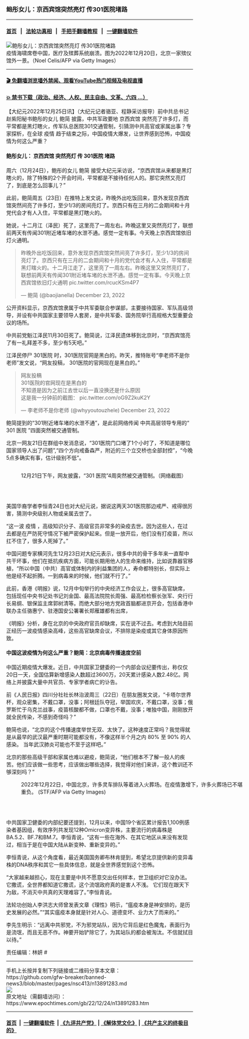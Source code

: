 ### 鲍彤女儿：京西宾馆突然亮灯 传301医院堵路
------------------------

#### [首页](https://github.com/gfw-breaker/banned-news3/blob/master/README.md) &nbsp;&nbsp;|&nbsp;&nbsp; [法轮功真相](https://github.com/begood0513/basic/blob/master/README.md)  &nbsp;&nbsp;|&nbsp;&nbsp; [手把手翻墙教程](https://github.com/gfw-breaker/guides/wiki)  &nbsp;&nbsp;|&nbsp;&nbsp; [一键翻墙软件](https://github.com/gfw-breaker/nogfw/blob/master/README.md)  



<div><img alt="鲍彤女儿：京西宾馆突然亮灯 传301医院堵路" class="attachment-djy_600_400 size-djy_600_400 wp-post-image" src="https://i.epochtimes.com/assets/uploads/2022/12/id13888681-GettyImages-1245740149-600x400.jpg"/>
<div class="caption">
 疫情海啸席卷中国，医疗及殡葬系统崩溃。图为2022年12月20日，北京一家殡仪馆外一景。（Noel Celis/AFP via Getty Images）
</div></div><hr/>

#### [ 🎬  免翻墙浏览墙外禁闻、观看YouTube热门视频及电视直播](https://github.com/gfw-breaker/HelloWorld)

#### [ 💥  禁书下载（政治、经济、人权、民主自由、文革、六四 ...）](https://github.com/gfw-breaker/books/blob/master/README.md)

<div><p>
 【大纪元2022年12月25日讯】（大纪元记者骆亚、程静采访报导）前中共总书记赵紫阳秘书鲍彤的女儿
 <ok href="https://www.epochtimes.com/gb/tag/%E9%B2%8D%E7%AE%80.html">
  鲍简
 </ok>
 披露，中共军政要地
 <ok href="https://www.epochtimes.com/gb/tag/%E4%BA%AC%E8%A5%BF%E5%AE%BE%E9%A6%86.html">
  京西宾馆
 </ok>
 突然亮了许多灯，而平常都是黑灯瞎火，传军队总医院301交通管制，引猜测中共高官或家属出事？专家探析，在全球
 <ok href="https://www.epochtimes.com/gb/tag/%E7%96%AB%E6%83%85.html">
  疫情
 </ok>
 趋于结束之际，中国疫情大爆发，让世界感到恐怖，中国疫情为何这么严重？
</p>
<h4>
 鲍彤女儿：
 <ok href="https://www.epochtimes.com/gb/tag/%E4%BA%AC%E8%A5%BF%E5%AE%BE%E9%A6%86.html">
  京西宾馆
 </ok>
 突然亮灯 传
 <ok href="https://www.epochtimes.com/gb/tag/301%E5%8C%BB%E9%99%A2.html">
  301医院
 </ok>
 堵路
</h4>
<p>
 周六（12月24日），鲍彤的女儿
 <ok href="https://www.epochtimes.com/gb/tag/%E9%B2%8D%E7%AE%80.html">
  鲍简
 </ok>
 接受大纪元采访说，“京西宾馆从来都是黑灯瞎火的，除了特殊的2个开会时间，平常都是不接待任何人的。那它突然又亮灯了，到底是怎么回事儿？”
</p>
<p>
 此前，鲍简周五（23日）在推特上发文说，昨晚外出吃饭回来，意外发现京西宾馆突然间亮了许多灯，至少1/3的房间亮灯了。京西只有在三月的二会期间和十月党代会才有人入住，平常都是黑灯瞎火的。
</p>
<p>
 她说，十二月江（泽民）死了，这里亮了一周左右。昨晚这里又突然亮灯了，联想前两天有传闻301附近堵车堵的水泄不通。感觉一定有事。今天晚上京西宾馆依旧灯火通明。
</p>
<blockquote class="twitter-tweet">
 <p dir="ltr" lang="zh">
  昨晚外出吃饭回来，意外发现京西宾馆突然间亮了许多灯，至少1/3的房间亮灯了。京西只有在三月的二会期间和十月的党代会才有人入住，平常都是黑灯瞎火的。十二月江走了，这里亮了一周左右。昨晚这里又突然亮灯了，联想前两天有传闻301附近堵车堵的水泄不通。感觉一定有事。今天晚上京西宾馆依旧灯火通明
  <ok href="https://t.co/rcucKSm4P7">
   pic.twitter.com/rcucKSm4P7
  </ok>
 </p>
 <p>
  — 鲍简 (@baojianella)
  <ok href="https://twitter.com/baojianella/status/1606279092218712065?ref_src=twsrc%5Etfw">
   December 23, 2022
  </ok>
 </p>
</blockquote>
<p>
</p>
<p>
 公开资料显示，京西宾馆隶属于中共军委联合参谋部，主要接待国家、军队高级领导，并设有中共国家主要领导人套房，是中共军委、国务院举行高规格大型重要会议的场所。
</p>
<p>
 中共前党魁江泽民11月30日死了。鲍简说，江泽民遗体移到北京时，“京西宾馆亮了有一礼拜差不多，至少有5天吧。”
</p>
<p>
 江泽民停尸
 <ok href="https://www.epochtimes.com/gb/tag/301%E5%8C%BB%E9%99%A2.html">
  301医院
 </ok>
 时，301医院官网是黑白的。昨天，推特账号“李老师不是你老师”发文说，“网友投稿， 301医院的官网现在是黑白的。”
</p>
<blockquote class="twitter-tweet">
 <p dir="ltr" lang="zh">
  网友投稿
  <br/>
  301医院的官网现在是黑白的
  <br/>
  不知道是因为之前江去世以后一直没换还是什么原因
  <br/>
  这是我一分钟前的截图：
  <ok href="https://t.co/oG9Z2kuK2Y">
   pic.twitter.com/oG9Z2kuK2Y
  </ok>
 </p>
 <p>
  — 李老师不是你老师 (@whyyoutouzhele)
  <ok href="https://twitter.com/whyyoutouzhele/status/1606312312297570304?ref_src=twsrc%5Etfw">
   December 23, 2022
  </ok>
 </p>
</blockquote>
<p>
</p>
<p>
 鲍简提到的“301附近堵车堵的水泄不通”，是此前网络传闻
 <span class="css-901oao css-16my406 r-poiln3 r-bcqeeo r-qvutc0">
  中共高层领导专用的“
  <span class="css-901oao css-16my406 r-poiln3 r-b88u0q r-bcqeeo r-qvutc0">
   301 医院
  </span>
  ”四面突然被交通管制。
 </span>
</p>
<p>
 北京一网友21日在群组中发消息说，“301医院门口堵了1个小时了，不知道是哪位国家领导人出了问题”,“四个方向戒备森严，附近的三个立交桥也全部封控”，“今晚5点多确实有事，估计级别不低”。
</p>
<p>
 <img alt="" class="size-medium wp-image-13891304 aligncenter" src="https://i.epochtimes.com/assets/uploads/2022/12/id13891304-83ad29da41c743e6ada18eb92f47975f-600x341-450x256.jpeg"/>
</p>
<figure aria-describedby="caption-attachment-13891303" class="wp-caption aligncenter" id="attachment_13891303" style="width: 450px">
 <ok href="https://i.epochtimes.com/assets/uploads/2022/12/id13891303-1f55bf78f72ee15017180e52a87718ff-600x388.jpeg" target="_blank">
  <img alt="" class="size-medium wp-image-13891303" src="https://i.epochtimes.com/assets/uploads/2022/12/id13891303-1f55bf78f72ee15017180e52a87718ff-600x388-450x291.jpeg"/>
 </ok>
 <br/><figcaption class="wp-caption-text" id="caption-attachment-13891303">
  12月21日下午，网友披露，“301 医院”4周突然被交通管制。（网络截图）
 </figcaption><br/>
</figure><br/>
<p>
 美国华裔学者李恒青24日也对大纪元说，据说这两天301医院那边戒严、戒得很厉害，猜测中央级别人物或亲属去世了。
</p>
<p>
 “这一波
 <ok href="https://www.epochtimes.com/gb/tag/%E7%96%AB%E6%83%85.html">
  疫情
 </ok>
 ，高级知识分子、高级官员非常多的染疫去世。因为这些人，在过去都是在严防死守情况下被严密保护起来。但是一放开后，他们没有打疫苗，所以扛不住了，很多人死掉了。”
</p>
<p>
 中国问题专家横河先生12月23日对大纪元表示，很多中共的骨干多年来一直帮中共干坏事，他们在抵抗疾病方面，可能长期用他人的生命来维持，比如说靠器官移植，“所以中国（中共）高官或体制内的利益集团的人，寿命都特别长，但实际上他是经不起折腾。一到病毒来的时候，他们就不行了。”
</p>
<p>
 此前，香港《明报》说，12月中旬举行的中央经济工作会议上，很多高官缺席，包括现任中央书记处书记刘金国、最高法院院长周强、最高检检察长张军、央行行长易纲、银保监主席郭树清等。而绝大部分地方党政首脑都进京开会，包括香港中联办主任骆惠宁、驻港国安公署署长郑雁雄都有出席，
</p>
<p>
 《明报》分析，身在北京的中央政府官员却缺席，实在说不过去。考虑到大陆目前正经历一波疫情感染高峰，这些高官缺席会议，不排除是染疫或其它身体原因所致。
</p>
<h4>
 中国这波疫情为何这么严重？鲍简：北京病毒传播速度空前
</h4>
<p>
 中国近期疫情大爆发。近日，中共国家卫健委的一个内部会议纪要传出，称仅仅20日一天，全国估算新增感染人数超过3600万，20天累计感染人数2.48亿。网络上并披露大量中共官员、专家学者病亡的讣告。
</p>
<p>
 前《人民日报》四川分社社长林治波周三（22日）在朋友圈发文说，“卡塔尔世界杯，观众密集，不戴口罩，没事；阿根廷队夺冠，举国欢庆，不戴口罩，没事；俄罗斯忙于乌克兰战事，疫苗核酸都不做，口罩也不戴，没事；唯独中国，刚刚放开就全民传染，不感到奇怪吗？”
</p>
<p class="p1">
 鲍简也说，“北京的这个传播速度举世无双、太快了。这种速度正常吗？我觉得就是从最早的武汉最严重时期可能都没有，不像这样半个月之内
 <span class="s1">
  80%
 </span>
 至
 <span class="s1">
  90%
 </span>
 的人感染。 当年武汉肺炎可能也不至于这样吧。”
</p>
<p>
 北京的那些高级干部和家属也难以避疫，鲍简说，“他们根本不了解一般人的疾苦。他们应该做一些思考，应该做出哪些选择，我觉得对他们来讲，这个教训还不够深刻吗？”
</p>
<figure aria-describedby="caption-attachment-13890296" class="wp-caption aligncenter" id="attachment_13890296" style="width: 600px">
 <ok href="https://i.epochtimes.com/assets/uploads/2022/12/id13890296-GettyImages-1245779548.jpg" target="_blank">
  <img alt="" class="size-large wp-image-13890296" src="https://i.epochtimes.com/assets/uploads/2022/12/id13890296-GettyImages-1245779548-600x399.jpg"/>
 </ok>
 <br/><figcaption class="wp-caption-text" id="caption-attachment-13890296">
  2022年12月22日，中国北京，许多灵车排队等着进入火葬场。在疫情激增下，许多火葬场已不堪重负。 (STF/AFP via Getty Images)
 </figcaption><br/>
</figure><br/>
<p>
 中共国家卫健委的内部纪要还提到，12月以来，中国19个省区累计报告1,100例感染者基因组，有效序列共发现12种Omicron变异株，主要流行的病毒株是BA.5.2、BF.7和BM.7。李恒青说，“这有一些在海外、在其它地区从来没有发现过，相当于是在中国大陆从新变种、重新变异的。”
</p>
<p>
 李恒青说，从这个角度看，最近美国国务卿布林肯提到，希望北京提供新的变异毒株的DNA秩序和其它一些具体信息，就是全世界感觉到这个恐怖。
</p>
<p>
 “大家越来越担心，现在主要是中共不愿意交出任何样本，世卫组织对它没办法。它撒谎，全世界都知道它撒谎，这个流氓政府真的是害人不浅。 它们现在跟天下为敌，不消灭中共真的天理难容了。”李恒青说。
</p>
<p>
 法轮功创始人李洪志大师曾发表文章《理性》明示，“瘟疫本身是神安排的，是历史发展的必然。”“其实瘟疫本身就是针对人心、道德变坏、业力大了而来的。”
</p>
<p>
 李先生明示：“远离中共邪党，不为邪党站队，因为它背后是红色魔鬼，表面行为是流氓，而且无恶不作。神要开始铲除它了，为其站队的都会被淘汰。不信就拭目以待。”
</p>
<p>
 责任编辑：林妍 #
</p>
</div>
<hr/>
手机上长按并复制下列链接或二维码分享本文章：<br/>
https://github.com/gfw-breaker/banned-news3/blob/master/pages/nsc413/n13891283.md <br/>
<a href='https://github.com/gfw-breaker/banned-news3/blob/master/pages/nsc413/n13891283.md'><img src='https://github.com/gfw-breaker/banned-news3/blob/master/pages/nsc413/n13891283.md.png'/></a> <br/>
原文地址（需翻墙访问）：https://www.epochtimes.com/gb/22/12/24/n13891283.htm


------------------------
#### [首页](https://github.com/gfw-breaker/banned-news3/blob/master/README.md) &nbsp;|&nbsp; [一键翻墙软件](https://github.com/gfw-breaker/nogfw/blob/master/README.md) &nbsp;| [《九评共产党》](https://github.com/gfw-breaker/9ping.md/blob/master/README.md#九评之一评共产党是什么) | [《解体党文化》](https://github.com/gfw-breaker/jtdwh.md/blob/master/README.md) | [《共产主义的终极目的》](https://github.com/gfw-breaker/gczydzjmd.md/blob/master/README.md)


<img src='http://gfw-breaker.win/banned-news3/pages/nsc413/n13891283.md' width='0px' height='0px'/>